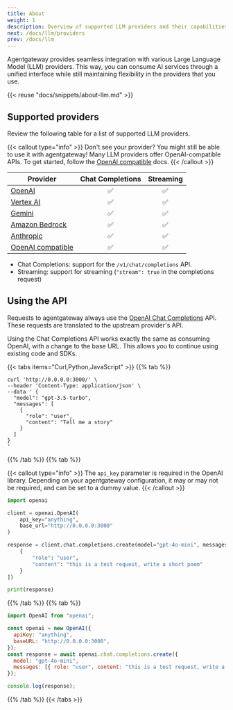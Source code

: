 ```yaml
---
title: About
weight: 1
description: Overview of supported LLM providers and their capabilities
next: /docs/llm/providers
prev: /docs/llm
---
```


Agentgateway provides seamless integration with various Large Language Model (LLM) providers. This way, you can consume AI services through a unified interface while still maintaining flexibility in the providers that you use.

{{< reuse "docs/snippets/about-llm.md" >}}

## Supported providers

Review the following table for a list of supported LLM providers.

{{< callout type="info" >}}
Don't see your provider? You might still be able to use it with agentgateway! Many LLM providers offer OpenAI-compatible APIs. To get started, follow the [OpenAI compatible](../openai-compatible) docs.
{{< /callout >}}

| Provider                  | Chat Completions | Streaming |
|---------------------------|:---------------:|:---------:|
| [OpenAI](../openai)          | ✅           | ✅         |
| [Vertex AI](../vertex)       | ✅           | ✅         |
| [Gemini](../gemini)          | ✅           | ✅         |
| [Amazon Bedrock](../bedrock) | ✅           | ✅         |
| [Anthropic](../anthropic)    | ✅           | ✅         |
| [OpenAI compatible](../openai-compatible)    | ✅           | ✅         |

* Chat Completions: support for the `/v1/chat/completions` API.
* Streaming: support for streaming (`"stream": true` in the completions request)

## Using the API

Requests to agentgateway always use the [OpenAI Chat Completions](https://platform.openai.com/docs/api-reference/chat/create) API.
These requests are translated to the upstream provider's API.

Using the Chat Completions API works exactly the same as consuming OpenAI, with a change to the base URL.
This allows you to continue using existing code and SDKs.

{{< tabs items="Curl,Python,JavaScript" >}}
{{% tab %}}

```shell
curl 'http://0.0.0.0:3000/' \
--header 'Content-Type: application/json' \
--data ' {
  "model": "gpt-3.5-turbo",
  "messages": [
    {
      "role": "user",
      "content": "Tell me a story"
    }
  ]
}
'
```

{{% /tab %}}
{{% tab %}}

{{< callout type="info" >}}
The `api_key` parameter is required in the OpenAI library.
Depending on your agentgateway configuration, it may or may not be required, and can be set to a dummy value.
{{< /callout >}}

```python
import openai

client = openai.OpenAI(
    api_key="anything",
    base_url="http://0.0.0.0:3000"
)

response = client.chat.completions.create(model="gpt-4o-mini", messages = [
    {
        "role": "user",
        "content": "this is a test request, write a short poem"
    }
])

print(response)
```

{{% /tab %}}
{{% tab %}}

```javascript
import OpenAI from "openai";

const openai = new OpenAI({
  apiKey: "anything",
  baseURL: "http://0.0.0.0:3000",
});
const response = await openai.chat.completions.create({
  model: "gpt-4o-mini",
  messages: [{ role: "user", content: "this is a test request, write a short poem" }]
});

console.log(response);
```

{{% /tab %}}
{{< /tabs >}}


